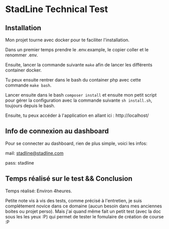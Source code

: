 # StadLine Technical Test

## Installation

Mon projet tourne avec docker pour te faciliter l'installation.

Dans un premier temps prendre le .env.example, le copier coller et le renommer .env.

Ensuite, lancer la commande suivante `make` afin de lancer les différents container docker.

Tu peux ensuite rentrer dans le bash du container php avec cette commande `make bash`.

Lancer ensuite dans le bash `composer install` et ensuite mon petit script pour gérer la configuration avec la commande
suivante `sh install.sh`, toujours depuis le bash.

Ensuite, tu peux accéder à l'application en allant ici : http://localhost/

## Info de connexion au dashboard

Pour se connecter au dashboard, rien de plus simple, voici les infos:

mail: stadline@stadline.com

pass: stadline


## Temps réalisé sur le test && Conclusion
Temps réalisé: Environ 4heures.

Petite note vis à vis des tests, comme précisé à l'entretien, je suis complétement novice dans ce domaine
(aucun besoin dans mes anciennes boites ou projet perso). Mais j'ai quand même fait un petit test (avec la doc sous les
les yeux :P) qui permet de tester le fomulaire de création de course :P